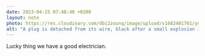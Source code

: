 ```yaml
---
date: 2023-04-25 07:48:40 +0200
layout: note
photo: https://res.cloudinary.com/dbi2zounq/image/upload/v1682401701/ymwpx5iqh4tz6tu4joi3.jpg
alt: "A plug is detached from its wire, black after a small explosion in the electric circuit."
---
```

Lucky thing we have a good electrician. 
